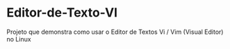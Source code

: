 # Editor-de-Texto-VI
Projeto que demonstra como usar o Editor de Textos Vi / Vim (Visual Editor) no Linux

